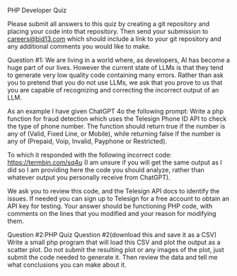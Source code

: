 PHP Developer Quiz

Please submit all answers to this quiz by creating a git repository and placing your code into that repository. Then send your submission to careers@bid13.com which should include a link to your git repository and any additional comments you would like to make. 

Question #1: 
We are living in a world where, as developers, AI has become a huge part of our lives. However the current state of LLMs is that they tend to generate very low quality code containing many errors. Rather than ask you to pretend that you do not use LLMs, we ask that you prove to us that you are capable of recognizing and correcting the incorrect output of an LLM. 

As an example I have given ChatGPT 4o the following prompt:
Write a php function for fraud detection which uses the Telesign Phone ID API to check the type of phone number. The function should return true if the number is any of (Valid, Fixed Line, or Mobile), while returning false if the number is any of (Prepaid, Voip, Invalid, Payphone or Restricted).

To which it responded with the following incorrect code: https://termbin.com/sq4u (I am unsure if you will get the same output as I did so I am providing here the code you should analyze, rather than whatever output you personally receive from ChatGPT). 

We ask you to review this code, and the Telesign API docs to identify the issues. If needed you can sign up to Telesign for a free account to obtain an API key for testing. Your answer should be functioning PHP code, with comments on the lines that you modified and your reason for modifying them.

Question #2:PHP Quiz Question #2(download this and save it as a CSV)
Write a small php program that will load this CSV and plot the output as a scatter plot. Do not submit the resulting plot or any images of the plot, just submit the code needed to generate it. Then review the data and tell me what conclusions you can make about it.

